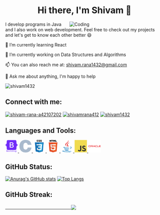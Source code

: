 <h1 align="center"> Hi there, I'm Shivam 👋</h1>

<!--
**Shivam1432/Shivam1432** is a ✨ _special_ ✨ repository because its `README.md` (this file) appears on your GitHub profile.

Here are some ideas to get you started:

- 🔭 I’m currently working on ...
- 🌱 I’m currently learning ...
- 👯 I’m looking to collaborate on ...
- 🤔 I’m looking for help with ...
- 💬 Ask me about ...
- 📫 How to reach me: ...
- 😄 Pronouns: ...
- ⚡ Fun fact: ...
-->
<img align="right" alt="Coding" width="300" src="https://media.giphy.com/media/u2pmTWUi0MXjyrMaVj/giphy.gif">

I develop programs in Java and I also work on web development.
Feel free to check out my projects and let's get to know each other better 😄


🌱 I’m currently learning React 

🔭 I’m currently working on Data Structures and Algorithms 

📫 You can also reach me at: shivam.rana1432@gmail.com

💬 Ask me about anything, I'm happy to help

<p align="left"> <img src="https://komarev.com/ghpvc/?username=shivam1432&label=Profile%20views&color=0e75b6&style=flat" alt="shivam1432" /> </p>

## Connect with me:
<p align="left">
<a href="https://linkedin.com/in/shivam-rana-a42107202" target="blank"><img align="center" src="https://cdn.jsdelivr.net/npm/simple-icons@3.0.1/icons/linkedin.svg" alt="shivam-rana-a42107202" height="30" width="40" /></a>
<a href="https://instagram.com/shivamrana412" target="blank"><img align="center" src="https://cdn.jsdelivr.net/npm/simple-icons@3.0.1/icons/instagram.svg" alt="shivamrana412" height="30" width="40" /></a>
<a href="https://www.leetcode.com/shivam1432" target="blank"><img align="center" src="https://cdn.jsdelivr.net/npm/simple-icons@3.0.1/icons/leetcode.svg" alt="shivam1432" height="30" width="40" /></a>
</p>

## Languages and Tools:
<p align="left"> <a href="https://getbootstrap.com" target="_blank"> <img src="https://raw.githubusercontent.com/devicons/devicon/master/icons/bootstrap/bootstrap-plain-wordmark.svg" alt="bootstrap" width="40" height="40"/> </a> <a href="https://www.cprogramming.com/" target="_blank"> <img src="https://raw.githubusercontent.com/devicons/devicon/master/icons/c/c-original.svg" alt="c" width="40" height="40"/> </a> <a href="https://www.w3schools.com/css/" target="_blank"> <img src="https://raw.githubusercontent.com/devicons/devicon/master/icons/css3/css3-original-wordmark.svg" alt="css3" width="40" height="40"/> </a> <a href="https://www.w3.org/html/" target="_blank"> <img src="https://raw.githubusercontent.com/devicons/devicon/master/icons/html5/html5-original-wordmark.svg" alt="html5" width="40" height="40"/> </a> <a href="https://www.java.com" target="_blank"> <img src="https://raw.githubusercontent.com/devicons/devicon/master/icons/java/java-original.svg" alt="java" width="40" height="40"/> </a> <a href="https://developer.mozilla.org/en-US/docs/Web/JavaScript" target="_blank"> <img src="https://raw.githubusercontent.com/devicons/devicon/master/icons/javascript/javascript-original.svg" alt="javascript" width="40" height="40"/> </a> <a href="https://www.oracle.com/" target="_blank"> <img src="https://raw.githubusercontent.com/devicons/devicon/master/icons/oracle/oracle-original.svg" alt="oracle" width="40" height="40"/> </a> </p>

## GitHub Status: 

[![Anurag's GitHub stats](https://github-readme-stats.vercel.app/api?username=Shivam1432&show_icons=true&theme=radical)](https://github.com/anuraghazra/github-readme-stats)
[![Top Langs](https://github-readme-stats.vercel.app/api/top-langs/?username=Shivam1432&show_icons=true&theme=radical)](https://github.com/anuraghazra/github-readme-stats)

## GitHub Streak: 

<a href="https://github.com/DenverCoder1/github-readme-streak-stats"> &nbsp;&nbsp;&nbsp;&nbsp;&nbsp;&nbsp;&nbsp;&nbsp;&nbsp;&nbsp;&nbsp;&nbsp;&nbsp;&nbsp;&nbsp;&nbsp;&nbsp;&nbsp;&nbsp;&nbsp;&nbsp;&nbsp;&nbsp;&nbsp;&nbsp;&nbsp;&nbsp;&nbsp;&nbsp;&nbsp;&nbsp;&nbsp;&nbsp;&nbsp;&nbsp;&nbsp;&nbsp;&nbsp;&nbsp;&nbsp;&nbsp;&nbsp;&nbsp;&nbsp;&nbsp;&nbsp;&nbsp;&nbsp;&nbsp;&nbsp;&nbsp;&nbsp;
  <img align="center" src="https://github-readme-streak-stats.herokuapp.com/?user=Shivam1432&hide_border=true" />
</a>
